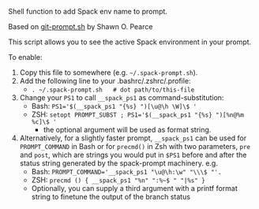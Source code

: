 Shell function to add Spack env name to prompt.

Based on [git-prompt.sh](https://github.com/git/git/blob/master/contrib/completion/git-prompt.sh)
by Shawn O. Pearce

This script allows you to see the active Spack environment in your prompt.

To enable:

1. Copy this file to somewhere (e.g. `~/.spack-prompt.sh`).
2. Add the following line to your .bashrc/.zshrc/.profile:
	- 	`. ~/.spack-prompt.sh   # dot path/to/this-file`
3. Change your `PS1` to call `__spack_ps1` as command-substitution:
   	-	Bash: `PS1='$(__spack_ps1 "{%s} ")[\u@\h \W]\$ '`
    -   ZSH:  `setopt PROMPT_SUBST ; PS1='$(__spack_ps1 "{%s} ")[%n@%m %c]\$ '`
       	-	the optional argument will be used as format string.
4. Alternatively, for a slightly faster prompt, `__spack_ps1` can
   be used for `PROMPT_COMMAND` in Bash or for `precmd()` in Zsh
   with two parameters, `pre` and `post`, which are strings
   you would put in `$PS1` before and after the status string
   generated by the spack-prompt machinery.  e.g.
   -	Bash: `PROMPT_COMMAND='__spack_ps1 "\u@\h:\w" "\\\$ "'.`
   -    ZSH: `precmd () { __spack_ps1 "%n" ":%~$ " "|%s" }`
   -	Optionally, you can supply a third argument with a printf
       	format string to finetune the output of the branch status
